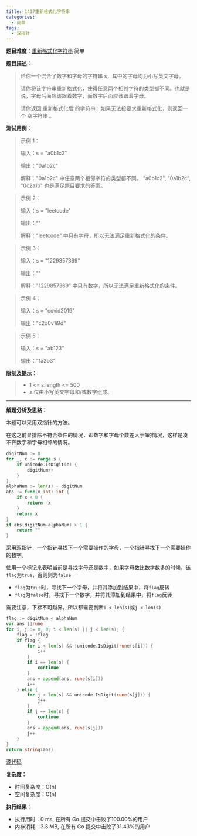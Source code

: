 ```yaml
---
title: 1417重新格式化字符串
categories:
  - 简单
tags:
  - 双指针
---
```


**题目难度：**[重新格式化字符串](https://leetcode.cn/problems/reformat-the-string/) 简单

**题目描述：**

> 给你一个混合了数字和字母的字符串 s，其中的字母均为小写英文字母。
> 
> 请你将该字符串重新格式化，使得任意两个相邻字符的类型都不同。也就是说，字母后面应该跟着数字，而数字后面应该跟着字母。
> 
> 请你返回 重新格式化后 的字符串；如果无法按要求重新格式化，则返回一个 空字符串 。


**测试用例：**

> 示例 1：
> 
> 输入：s = "a0b1c2"
> 
> 输出："0a1b2c"
> 
> 解释："0a1b2c" 中任意两个相邻字符的类型都不同。 "a0b1c2", "0a1b2c", "0c2a1b" 也是满足题目要求的答案。

> 示例 2：
> 
> 输入：s = "leetcode"
> 
> 输出：""
> 
> 解释："leetcode" 中只有字母，所以无法满足重新格式化的条件。

> 示例 3：
> 
> 输入：s = "1229857369"
> 
> 输出：""
> 
> 解释："1229857369" 中只有数字，所以无法满足重新格式化的条件。

> 示例 4：
> 
> 输入：s = "covid2019"
> 
> 输出："c2o0v1i9d"

> 示例 5：
> 
> 输入：s = "ab123"
> 
> 输出："1a2b3"


**限制及提示：**
> - 1 <= s.length <= 500
> - s 仅由小写英文字母和/或数字组成。


---
**解题分析及思路：**

本题可以采用双指针的方法。

在这之前显排除不符合条件的情况，即数字和字母个数差大于1的情况，这样是凑不齐数字和字母相邻的情况。
```go
digitNum := 0
for _, c := range s {
    if unicode.IsDigit(c) {
        digitNum++
    }
}
alphaNum := len(s) - digitNum
abs := func(x int) int {
    if x < 0 {
        return -x
    }
    return x
}
if abs(digitNum-alphaNum) > 1 {
    return ""
}
```
采用双指针，一个指针寻找下一个需要操作的字母，一个指针寻找下一个需要操作的数字。

使用一个标记来表明当前是寻找字母还是数字，如果字母数比数字数多的时候，该`flag`为`true`，否则则为`false`

- `flag`为`true`时，寻找下一个字母，并将其添加到结果中，将`flag`反转
- `flag`为`false`时，寻找下一个数字，并将其添加到结果中，将`flag`反转

需要注意，下标不可越界，所以都需要判断`i < len(s)`或`j < len(s)`
```go
flag := digitNum < alphaNum
var ans []rune
for i, j := 0, 0; i < len(s) || j < len(s); {
    flag = !flag
    if flag {
        for i < len(s) && !unicode.IsDigit(rune(s[i])) {
            i++
        }
        if i == len(s) {
            continue
        }
        ans = append(ans, rune(s[i]))
        i++
    } else {
        for j < len(s) && unicode.IsDigit(rune(s[j])) {
            j++
        }
        if j == len(s) {
            continue
        }
        ans = append(ans, rune(s[j]))
        j++
    }
}
return string(ans)
```

[源代码](https://github.com/lomtom/algorithm-go/blob/main/leetcode/1417重新格式化字符串_test.go)

**复杂度：**
- 时间复杂度：O(n)
- 空间复杂度：O(n)

**执行结果：**

- 执行用时：0 ms, 在所有 Go 提交中击败了100.00%的用户
- 内存消耗：3.3 MB, 在所有 Go 提交中击败了31.43%的用户
